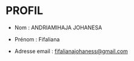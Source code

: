  # PROFIL
 - Nom : ANDRIAMIHAJA JOHANESA 
 
 - Prénom : Fifaliana
 
 - Adresse email : fifalianajohaness@gmail.com
